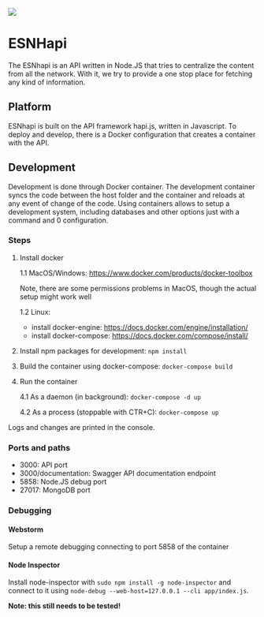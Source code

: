 <a href="http://hapijs.com/"><img src="https://raw.github.com/hapijs/hapi/master/images/hapi.png" /></a>

# ESNHapi

The ESNhapi is an API written in Node.JS that tries to centralize the content from all the network. 
With it, we try to provide a one stop place for fetching any kind of information.

## Platform

ESNhapi is built on the API framework hapi.js, written in Javascript.
To deploy and develop, there is a Docker configuration that creates a container with the API.

## Development

Development is done through Docker container. The development container syncs the code
between the host folder and the container and reloads at any event of change of the code.
Using containers allows to setup a development system, including databases and other 
options just with a command and 0 configuration.

### Steps
1. Install docker
    
    1.1 MacOS/Windows: https://www.docker.com/products/docker-toolbox 
    
    Note, there are some permissions problems in MacOS, though the actual setup might work well
    
    1.2 Linux:
    * install docker-engine: https://docs.docker.com/engine/installation/
    * install docker-compose: https://docs.docker.com/compose/install/

2. Install npm packages for development: `npm install`
3. Build the container using docker-compose: `docker-compose build`
4. Run the container
    
    4.1 As a daemon (in background): `docker-compose -d up`
    
    4.2 As a process (stoppable with CTR+C): `docker-compose up`
    
Logs and changes are printed in the console.

### Ports and paths
*  3000: API port
*  3000/documentation: Swagger API documentation endpoint
*  5858: Node.JS debug port
*  27017: MongoDB port

### Debugging
#### Webstorm
Setup a remote debugging connecting to port 5858 of the container

#### Node Inspector
Install node-inspector with `sudo npm install -g node-inspector` and connect to it using
`node-debug --web-host=127.0.0.1 --cli app/index.js`.

**Note: this still needs to be tested!**